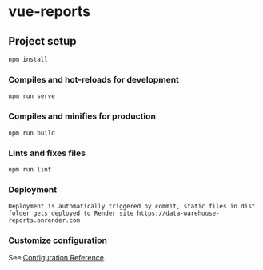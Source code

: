 # vue-reports

## Project setup
```
npm install
```

### Compiles and hot-reloads for development
```
npm run serve
```

### Compiles and minifies for production
```
npm run build
```

### Lints and fixes files
```
npm run lint
```

### Deployment
```
Deployment is automatically triggered by commit, static files in dist folder gets deployed to Render site https://data-warehouse-reports.onrender.com
```

### Customize configuration
See [Configuration Reference](https://cli.vuejs.org/config/).
